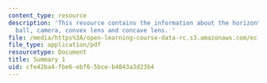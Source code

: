 ```yaml
---
content_type: resource
description: 'This resource contains the information about the horizontal line, glass
  ball, camera, convex lens and concave lens. '
file: /media/https%3A/open-learning-course-data-rc.s3.amazonaws.com/ec-050-recreate-experiments-from-history-inform-the-future-from-the-past-galileo-january-iap-2010/cfe42ba4fbe6ebf65bceb4843a3d23b4_MITEC_050IAP10_sum01.pdf
file_type: application/pdf
resourcetype: Document
title: Summary 1
uid: cfe42ba4-fbe6-ebf6-5bce-b4843a3d23b4
---
```

